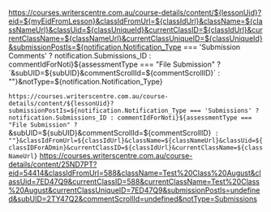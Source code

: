 https://courses.writerscentre.com.au/course-details/content/${lessonUid}?eid=${myEidFromLesson}&classIdFromUrl=${classIdUrl}&className=${classNameUrl}&classUid=${classUniqueId}&currentClassID=${classIdUrl}&currentClassName=${classNameUrl}&currentClassUniqueID=${classUniqueId}&submissionPostIs=${notification.Notification_Type === 'Submission Comments' ? notification.Submissions_ID : commentIdForNoti}${assessmentType === "File Submission" ? `&subUID=${subUID}&commentScrollId=${commentScrollID}` : ""}&notType=${notification.Notification_Type}


`https://courses.writerscentre.com.au/course-details/content/${lessonUid}?submissionPostIs=${notification.Notification_Type === 'Submissions' ? notification.Submissions_ID : commentIdForNoti}${assessmentType === "File Submission" ? `&subUID=${subUID}&commentScrollId=${commentScrollID}` : ""}&classIdFromUrl=${classIdUrl}&className=${classNameUrl}&classUid=${classIDForADmin}&currentClassID=${classIdUrl}&currentClassName=${classNameUrl}`
https://courses.writerscentre.com.au/course-details/content/25ND7PT?eid=54414&classIdFromUrl=588&className=Test%20Class%20August&classUid=7ED47Q9&currentClassID=588&currentClassName=Test%20Class%20August&currentClassUniqueID=7ED47Q9&submissionPostIs=undefined&subUID=2TY47Q2&commentScrollId=undefined&notType=Submissions
